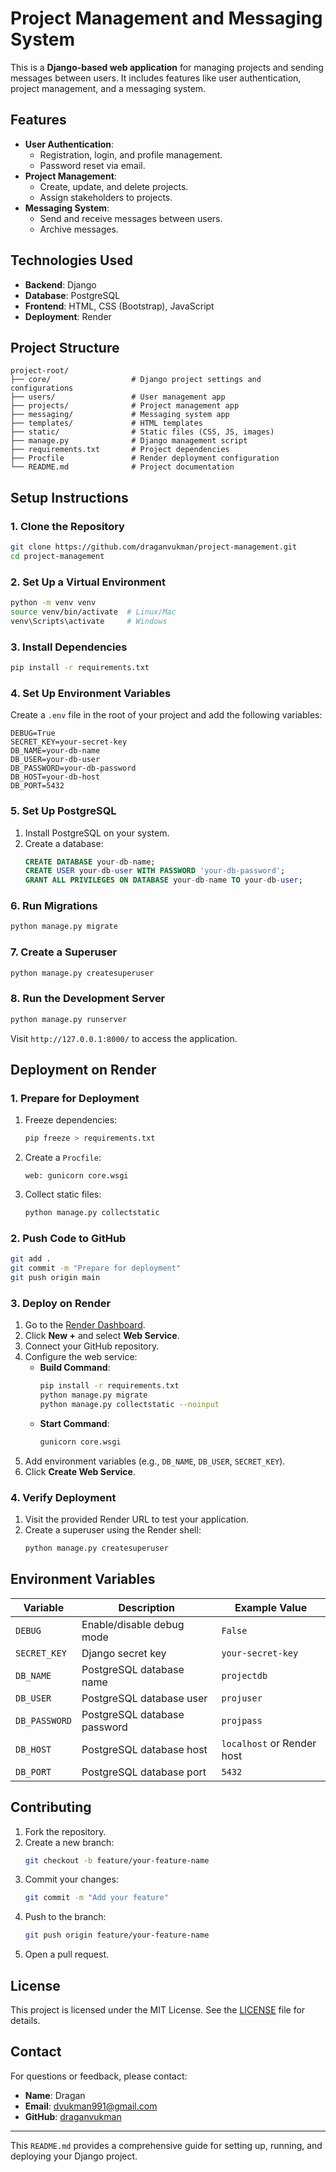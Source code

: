 # Project Management and Messaging System

This is a **Django-based web application** for managing projects and sending messages between users. It includes features like user authentication, project management, and a messaging system.

## Features

- **User Authentication**:
  - Registration, login, and profile management.
  - Password reset via email.
- **Project Management**:
  - Create, update, and delete projects.
  - Assign stakeholders to projects.
- **Messaging System**:
  - Send and receive messages between users.
  - Archive messages.

## Technologies Used

- **Backend**: Django
- **Database**: PostgreSQL
- **Frontend**: HTML, CSS (Bootstrap), JavaScript
- **Deployment**: Render

## Project Structure

```
project-root/
├── core/                  # Django project settings and configurations
├── users/                 # User management app
├── projects/              # Project management app
├── messaging/             # Messaging system app
├── templates/             # HTML templates
├── static/                # Static files (CSS, JS, images)
├── manage.py              # Django management script
├── requirements.txt       # Project dependencies
├── Procfile               # Render deployment configuration
└── README.md              # Project documentation
```

## Setup Instructions

### 1. Clone the Repository

```bash
git clone https://github.com/draganvukman/project-management.git
cd project-management
```

### 2. Set Up a Virtual Environment

```bash
python -m venv venv
source venv/bin/activate  # Linux/Mac
venv\Scripts\activate     # Windows
```

### 3. Install Dependencies

```bash
pip install -r requirements.txt
```

### 4. Set Up Environment Variables

Create a `.env` file in the root of your project and add the following variables:

```plaintext
DEBUG=True
SECRET_KEY=your-secret-key
DB_NAME=your-db-name
DB_USER=your-db-user
DB_PASSWORD=your-db-password
DB_HOST=your-db-host
DB_PORT=5432
```

### 5. Set Up PostgreSQL

1. Install PostgreSQL on your system.
2. Create a database:
   ```sql
   CREATE DATABASE your-db-name;
   CREATE USER your-db-user WITH PASSWORD 'your-db-password';
   GRANT ALL PRIVILEGES ON DATABASE your-db-name TO your-db-user;
   ```

### 6. Run Migrations

```bash
python manage.py migrate
```

### 7. Create a Superuser

```bash
python manage.py createsuperuser
```

### 8. Run the Development Server

```bash
python manage.py runserver
```

Visit `http://127.0.0.1:8000/` to access the application.

## Deployment on Render

### 1. Prepare for Deployment

1. Freeze dependencies:

   ```bash
   pip freeze > requirements.txt
   ```

2. Create a `Procfile`:

   ```plaintext
   web: gunicorn core.wsgi
   ```

3. Collect static files:

   ```bash
   python manage.py collectstatic
   ```

### 2. Push Code to GitHub

```bash
git add .
git commit -m "Prepare for deployment"
git push origin main
```

### 3. Deploy on Render

1. Go to the [Render Dashboard](https://dashboard.render.com/).
2. Click **New +** and select **Web Service**.
3. Connect your GitHub repository.
4. Configure the web service:
   - **Build Command**:
     ```bash
     pip install -r requirements.txt
     python manage.py migrate
     python manage.py collectstatic --noinput
     ```
   - **Start Command**:
     ```bash
     gunicorn core.wsgi
     ```
5. Add environment variables (e.g., `DB_NAME`, `DB_USER`, `SECRET_KEY`).
6. Click **Create Web Service**.

### 4. Verify Deployment

1. Visit the provided Render URL to test your application.
2. Create a superuser using the Render shell:
   ```bash
   python manage.py createsuperuser
   ```

## Environment Variables

| Variable      | Description                  | Example Value              |
| ------------- | ---------------------------- | -------------------------- |
| `DEBUG`       | Enable/disable debug mode    | `False`                    |
| `SECRET_KEY`  | Django secret key            | `your-secret-key`          |
| `DB_NAME`     | PostgreSQL database name     | `projectdb`                |
| `DB_USER`     | PostgreSQL database user     | `projuser`                 |
| `DB_PASSWORD` | PostgreSQL database password | `projpass`                 |
| `DB_HOST`     | PostgreSQL database host     | `localhost` or Render host |
| `DB_PORT`     | PostgreSQL database port     | `5432`                     |

## Contributing

1. Fork the repository.
2. Create a new branch:
   ```bash
   git checkout -b feature/your-feature-name
   ```
3. Commit your changes:
   ```bash
   git commit -m "Add your feature"
   ```
4. Push to the branch:
   ```bash
   git push origin feature/your-feature-name
   ```
5. Open a pull request.

## License

This project is licensed under the MIT License. See the [LICENSE](LICENSE) file for details.

## Contact

For questions or feedback, please contact:

- **Name**: Dragan
- **Email**: [dvukman991@gmail.com](mailto:dvukman991@gmail.com)
- **GitHub**: [draganvukman](https://github.com/draganvukman)

---

This `README.md` provides a comprehensive guide for setting up, running, and deploying your Django project.
